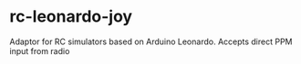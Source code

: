 # rc-leonardo-joy
Adaptor for RC simulators based on Arduino Leonardo. Accepts direct PPM input from radio
